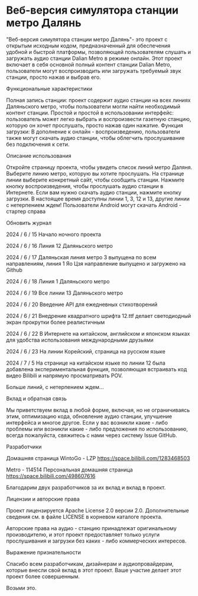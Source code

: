 <h1>Веб-версия симулятора станции метро Далянь</h1>
"Веб-версия симулятора станции метро Далянь"- это проект с открытым исходным кодом, предназначенный для обеспечения удобной и быстрой платформы, позволяющей пользователям слушать и загружать аудио станции Dalian Metro в режиме онлайн. Этот проект включает в себя основной полный контент станции Dalian Metro, пользователи могут воспроизводить или загружать требуемый звук станции, просто нажав и выбрав его.

Функциональные характеристики

Полная запись станции: проект содержит аудио станции на всех линиях Даляньского метро, чтобы пользователи могли найти необходимый контент станции. Простой и простой в использовании интерфейс: пользователь может легко выбрать и воспроизвести газетную станцию, которую он хочет прослушать, просто нажав один нажатие. Функция загрузки: В дополнение к онлайн - воспроизведению, пользователи также могут скачать аудио станции, чтобы облегчить прослушивание без подключения к сети.

Описание использования

Откройте страницу проекта, чтобы увидеть список линий метро Даляня. Выберите линию метро, которую вы хотите прослушать. На странице линии выберите конкретный сайт, чтобы сообщить станции. Нажмите кнопку воспроизведения, чтобы прослушать аудио станции в Интернете. Если вам нужно скачать аудио станции, нажмите кнопку загрузки. В настоящее время доступны линии 1, 3, 12 и 13, другие линии с нетерпением ждем! Пользователи Android могут скачать Android - стартер справа

Обновить журнал

2024 / 6 / 15 Начало ночного проекта

2024 / 6 / 16 Линия 12 Даляньского метро

2024 / 6 / 17 Даляньская линия метро 3 выпущена по всем направлениям, линия 1 Яо Цзя направление выпущено и загружено на Github

2024 / 6 / 18 Линия 1 Даляньского метро

2024 / 6 / 19 Все линии 13 Даляньского метро

2024 / 6 / 20 Введение API для ежедневных стихотворений

2024 / 6 / 21 Внедрение квадратного шрифта 12.ttf делает светодиодный экран прокрутки более реалистичным

2024 / 6 / 22 В Интернете на китайском, английском и японском языках для удобства использования международными друзьями

2024 / 6 / 23 На линии Корейский, страница на русском языке

2024 / 7 / 5 На странице на китайском языке по линии 12 была добавлена экспериментальная функция, позволяющая встраивать код видео Bilibili и напрямую просматривать POV.

Больше линий, с нетерпением ждем...

Вклад и обратная связь

Мы приветствуем вклад в любой форме, включая, но не ограничиваясь этим, оптимизацию кода, обновление аудио станции, улучшение интерфейса и многое другое. Если у вас возникли какие - либо проблемы или возникли какие - либо предложения по использованию, всегда пожалуйста, свяжитесь с нами через систему Issue GitHub.

Разработчики

Домашняя страница WintoGo - LZP https://space.bilibili.com/1283468503

Metro - 114514 Персональная домашняя страница https://space.bilibili.com/498607616

Благодарим двух разработчиков за их вклад и вклад в проект.

Лицензии и авторские права

Проект лицензируется Apache License 2.0 версии 2.0. Дополнительные сведения см. в файле LICENSE в корневом каталоге проекта.

Авторские права на аудио - станцию принадлежат оригинальному производителю, и этот проект предоставляет только услуги прослушивания и загрузки без каких - либо коммерческих интересов.

Выражение признательности

Спасибо всем разработчикам, дизайнерам и аудиопровайдерам, которые внесли свой вклад в этот проект. Ваше участие делает этот проект более совершенным.

Возьми это.